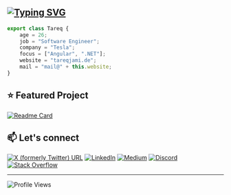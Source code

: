 ## [![Typing SVG](https://readme-typing-svg.herokuapp.com?font=Inter&size=28&duration=4000&pause=2000&color=2F3741&width=435&lines=WHOAMI)](https://git.io/typing-svg)

```typescript
export class Tareq {
    age = 26;
    job = "Software Engineer";
    company = "Tesla";
    focus = ["Angular", ".NET"];
    website = "tareqjami.de";
    mail = "mail@" + this.website;
}
```

## ⭐ Featured Project

[![Readme Card](https://github-readme-stats.vercel.app/api/pin/?username=ng-openapi&repo=ng-openapi)](https://github.com/ng-openapi/ng-openapi)

## 📫 Let's connect
[![X (formerly Twitter) URL](https://img.shields.io/badge/twitter-000000.svg?&style=for-the-badge&logo=x&logoColor=white)](https://x.com/nnclovin)
[![LinkedIn](https://img.shields.io/badge/linkedin-%230077B5.svg?style=for-the-badge&logo=linkedin&logoColor=white)](https://linkedin.com/in/tareqjami)
[![Medium](https://img.shields.io/badge/Medium-12100E?style=for-the-badge&logo=medium&logoColor=white)](https://medium.com/@tareqjami)
[![Discord](https://img.shields.io/badge/Discord-5865F2?style=for-the-badge&logo=discord&logoColor=white)](https://discordapp.com/users/680191868352593938)
[![Stack Overflow](https://img.shields.io/badge/stack%20overflow-FE7A16?logo=stack-overflow&logoColor=white&style=for-the-badge)](https://stackoverflow.com/users/14259165/t-jami)

-------
![Profile Views](https://komarev.com/ghpvc/?username=Mr-Jami&color=58a6ff&style=flat-square)
